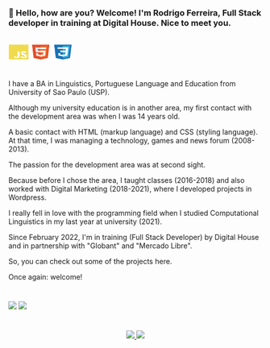 ### 👋 Hello, how are you? Welcome! I'm Rodrigo Ferreira, Full Stack developer in training at Digital House. Nice to meet you. 

<div style="display: inline_block"><br>
  <img align="center" alt="Rodrigo-Js" height="30" width="40" src="https://raw.githubusercontent.com/devicons/devicon/master/icons/javascript/javascript-plain.svg">
  <img align="center" alt="Rodrigo-HTML" height="30" width="40" src="https://raw.githubusercontent.com/devicons/devicon/master/icons/html5/html5-original.svg">
  <img align="center" alt="Rodrigo-CSS" height="30" width="40" src="https://raw.githubusercontent.com/devicons/devicon/master/icons/css3/css3-original.svg">
</div>

#

I have a BA in Linguistics, Portuguese Language and Education from University of Sao Paulo (USP). 

Although my university education is in another area, my first contact with the development area was when I was 14 years old. 

A basic contact with HTML (markup language) and CSS (styling language). At that time, I was managing a technology, games and news forum (2008-2013). 

The passion for the development area was at second sight.

Because before I chose the area, I taught classes (2016-2018) and also worked with Digital Marketing (2018-2021), where I developed projects in Wordpress.

I really fell in love with the programming field when I studied Computational Linguistics in my last year at university (2021). 

Since February 2022, I'm in training (Full Stack Developer) by Digital House and in partnership with "Globant" and "Mercado Libre". 

So, you can check out some of the projects here.

Once again: welcome!

#

<div> 
  <a href = "mailto:rodrigollferreira21@gmail.com"><img src="https://img.shields.io/badge/-Gmail-%23333?style=for-the-badge&logo=gmail&logoColor=white" target="_blank"></a>
  <a href="https://www.linkedin.com/in/rllimaferreira" target="_blank"><img src="https://img.shields.io/badge/-LinkedIn-%230077B5?style=for-the-badge&logo=linkedin&logoColor=white" target="_blank"></a> 
 
#
  
<div align="center">
  <a href="https://github.com/rllimaferreira">
  <img height="180em" src="https://github-readme-stats.vercel.app/api?username=rllimaferreira&show_icons=true&theme=dark&include_all_commits=true&count_private=true"/>
  <img height="180em" src="https://github-readme-stats.vercel.app/api/top-langs/?username=rllimaferreira&layout=compact&langs_count=7&theme=dark"/>
</div>
